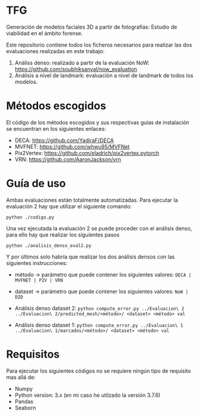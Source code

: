 # TFG

Generación de modelos faciales 3D a partir de fotografías: Estudio de viabilidad en el ámbito forense.

Este repositorio contiene todos los ficheros necesarios para realizar las dos evaluaciones realizadas en este trabajo:

  1. Análiss denso: realizado a partir de la evaluación NoW: https://github.com/soubhiksanyal/now_evaluation
  2. Análisis a nivel de landmark: evaluación a nivel de landmark de todos los modelos.



# Métodos escogidos
El código de los métodos escogidos y sus respectivas guías de instalación se encuentran en los siguientes enlaces:
  * DECA: https://github.com/YadiraF/DECA
  * MVFNET: https://github.com/whwu95/MVFNet
  * Pix2Vertex: https://github.com/eladrich/pix2vertex.pytorch
  * VRN: https://github.com/AaronJackson/vrn
  
  
# Guía de uso 
Ambas evaluaciones están totalmente automatizadas. Para ejecutar la evaluación 2 hay que utilizar el siguiente comando:

    python ./codigo.py
                                                     
Una vez ejecutada la evaluación 2 se puede proceder con el análisis denso, para ello hay que realizar los siguientes pasos

    python ./analisis_denso_eval2.py
                                                     
Y por últimos solo habría que realizar los dos análisis densos con las siguientes instrucciones:

   - método -> parámetro que puede contener los siguientes valores: `DECA | MVFNET | P2V | VRN`
   - dataset -> parámetro que puede contener los siguientes valores: `NoW | DID`

   - Análisis denso dataset 2: `python compute_error.py ../Evaluacion\ 2 ../Evaluacion\ 2/predicted_mesh/<método>/ <dataset> <método> val`
   - Análisis denso dataset 1: `python compute_error.py ../Evaluacion\ 1 ../Evaluacion\ 1/marcados/<método>/ <dataset> <método> val`
   
   
 # Requisitos
 Para ejecutar los siguientes códigos no se requiere ningún tipo de requisito mas allá de:
 
  - Numpy
  - Python version: 3.x (en mi caso he utilzado la versión 3.7.6)
  - Pandas
  - Seaborn

